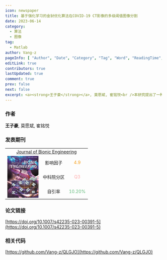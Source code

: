 ```yaml
---
icon: newspaper
title: 基于强化学习的金豺优化算法在COVID-19 CT影像的多级阈值图像分割
date: 2023-06-14
category:
  - 算法
  - 图像
tag:
  - Matlab
author: Vang-z
pageInfo: [ "Author", "Date", "Category", "Tag", "Word", "ReadingTime", "PageView" ]
editLink: true
contributors: true
lastUpdated: true
comment: true
prev: false
next: false
excerpt: <a><strong>王子豪</strong></a>, 莫愿斌, 崔铭悦<br />本研究提出了一种<a>基于强化学习的金豺优化算法(QLGJO)</a>, 用于进一步分割CT图像以诊断COVID-19, 这是<a>首次</a>将强化学习与元启发式算法相结合并应用于多级阈值分割问题。
---
```


### 作者

<a><strong>王子豪</strong></a>, 莫愿斌, 崔铭悦

### 发表期刊

<table style="text-align: center;">
  <tr>
    <td colspan="3"><a href="https://link.springer.com/journal/42235">Journal of Bionic Engineering</a></td>
  </tr>
  <tr>
    <td rowspan="3">
    <span style="display: flex; align-items: center;">
      <img style="position: relative; height: 134px; width: 100px;" src="./assets/images/Journal_of_Bionic_Engineering.jpg" />
    </span>
    </td>
    <td>影响因子</td>
    <td><span style="color: #f59e19">4.9</span></td>
  </tr>
  <tr>
    <td>中科院分区</td>
    <td><span style="color: #ffaaaa">Q3</span></td>
  </tr>
  <tr>
    <td>自引率</td>
    <td><span style="color: #5fb878">10.20%</span></td>
  </tr>
</table>

### 论文链接

[https://doi.org/10.1007/s42235-023-00391-5](https://doi.org/10.1007/s42235-023-00391-5)

### 相关代码

[https://github.com/Vang-z/QLGJO](https://github.com/Vang-z/QLGJO)
